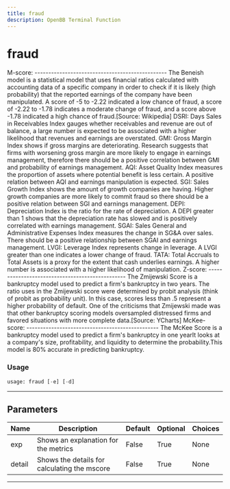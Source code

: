 ```yaml
---
title: fraud
description: OpenBB Terminal Function
---
```


# fraud

M-score: ------------------------------------------------ The Beneish model is a statistical model that uses financial ratios calculated with accounting data of a specific company in order to check if it is likely (high probability) that the reported earnings of the company have been manipulated. A score of -5 to -2.22 indicated a low chance of fraud, a score of -2.22 to -1.78 indicates a moderate change of fraud, and a score above -1.78 indicated a high chance of fraud.[Source: Wikipedia] DSRI: Days Sales in Receivables Index gauges whether receivables and revenue are out of balance, a large number is expected to be associated with a higher likelihood that revenues and earnings are overstated. GMI: Gross Margin Index shows if gross margins are deteriorating. Research suggests that firms with worsening gross margin are more likely to engage in earnings management, therefore there should be a positive correlation between GMI and probability of earnings management. AQI: Asset Quality Index measures the proportion of assets where potential benefit is less certain. A positive relation between AQI and earnings manipulation is expected. SGI: Sales Growth Index shows the amount of growth companies are having. Higher growth companies are more likely to commit fraud so there should be a positive relation between SGI and earnings management. DEPI: Depreciation Index is the ratio for the rate of depreciation. A DEPI greater than 1 shows that the depreciation rate has slowed and is positively correlated with earnings management. SGAI: Sales General and Administrative Expenses Index measures the change in SG&A over sales. There should be a positive relationship between SGAI and earnings management. LVGI: Leverage Index represents change in leverage. A LVGI greater than one indicates a lower change of fraud. TATA: Total Accruals to Total Assets is a proxy for the extent that cash underlies earnings. A higher number is associated with a higher likelihood of manipulation. Z-score: ------------------------------------------------ The Zmijewski Score is a bankruptcy model used to predict a firm's bankruptcy in two years. The ratio uses in the Zmijewski score were determined by probit analysis (think of probit as probability unit). In this case, scores less than .5 represent a higher probability of default. One of the criticisms that Zmijewski made was that other bankruptcy scoring models oversampled distressed firms and favored situations with more complete data.[Source: YCharts] McKee-score: ------------------------------------------------ The McKee Score is a bankruptcy model used to predict a firm's bankruptcy in one yearIt looks at a company's size, profitability, and liquidity to determine the probability.This model is 80% accurate in predicting bankruptcy.

### Usage

```python
usage: fraud [-e] [-d]
```

---

## Parameters

| Name | Description | Default | Optional | Choices |
| ---- | ----------- | ------- | -------- | ------- |
| exp | Shows an explanation for the metrics | False | True | None |
| detail | Shows the details for calculating the mscore | False | True | None |
---

